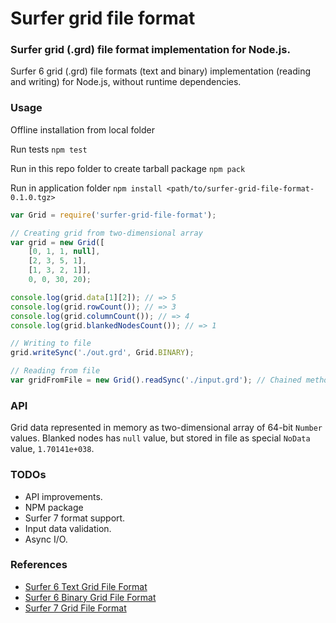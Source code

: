 # Surfer grid file format

### Surfer grid (.grd) file format implementation for Node.js.

Surfer 6 grid (.grd) file formats (text and binary) implementation (reading and writing) for Node.js, without runtime dependencies.

### Usage

Offline installation from local folder

Run tests
`npm test`

Run in this repo folder to create tarball package
`npm pack`

Run in application folder
`npm install <path/to/surfer-grid-file-format-0.1.0.tgz>`

```javascript
var Grid = require('surfer-grid-file-format');

// Creating grid from two-dimensional array
var grid = new Grid([
    [0, 1, 1, null],
    [2, 3, 5, 1],
    [1, 3, 2, 1]],
    0, 0, 30, 20);

console.log(grid.data[1][2]); // => 5
console.log(grid.rowCount()); // => 3
console.log(grid.columnCount()); // => 4
console.log(grid.blankedNodesCount()); // => 1

// Writing to file
grid.writeSync('./out.grd', Grid.BINARY);

// Reading from file
var gridFromFile = new Grid().readSync('./input.grd'); // Chained method call
```

### API
Grid data represented in memory as two-dimensional array of 64-bit `Number` values. Blanked nodes
has `null` value, but stored in file as special `NoData` value, `1.70141e+038`.

### TODOs
* API improvements.
* NPM package
* Surfer 7 format support.
* Input data validation.
* Async I/O.

### References
* [Surfer 6 Text Grid File Format](http://surferhelp.goldensoftware.com/topics/ascii_grid_file_format.htm)
* [Surfer 6 Binary Grid File Format](http://surferhelp.goldensoftware.com/topics/surfer_6_grid_file_format.htm)
* [Surfer 7 Grid File Format](http://surferhelp.goldensoftware.com/topics/surfer_7_grid_file_format.htm)
